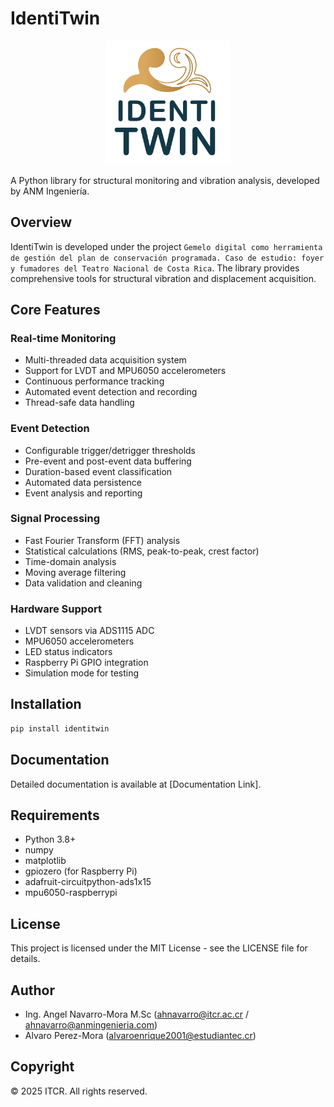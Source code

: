 # IdentiTwin

<p align="center">
  <img src="https://github.com/estructuraPy/IdentiTwin/raw/main/identitwin.png" alt="IdentiTwin Logo" width="200"/>
</p>

A Python library for structural monitoring and vibration analysis, developed by ANM Ingeniería.

## Overview

IdentiTwin is developed under the project ``Gemelo digital como herramienta de gestión del plan de conservación programada. Caso de estudio: foyer y fumadores del Teatro Nacional de Costa Rica``. The library provides comprehensive tools for structural vibration and displacement acquisition.

## Core Features

### Real-time Monitoring
- Multi-threaded data acquisition system
- Support for LVDT and MPU6050 accelerometers
- Continuous performance tracking
- Automated event detection and recording
- Thread-safe data handling

### Event Detection
- Configurable trigger/detrigger thresholds
- Pre-event and post-event data buffering
- Duration-based event classification
- Automated data persistence
- Event analysis and reporting

### Signal Processing
- Fast Fourier Transform (FFT) analysis
- Statistical calculations (RMS, peak-to-peak, crest factor)
- Time-domain analysis
- Moving average filtering
- Data validation and cleaning

### Hardware Support
- LVDT sensors via ADS1115 ADC
- MPU6050 accelerometers
- LED status indicators
- Raspberry Pi GPIO integration
- Simulation mode for testing

## Installation

```bash
pip install identitwin
```

## Documentation

Detailed documentation is available at [Documentation Link].

## Requirements

- Python 3.8+
- numpy
- matplotlib
- gpiozero (for Raspberry Pi)
- adafruit-circuitpython-ads1x15
- mpu6050-raspberrypi

## License

This project is licensed under the MIT License - see the LICENSE file for details.

## Author

- Ing. Angel Navarro-Mora M.Sc (ahnavarro@itcr.ac.cr / ahnavarro@anmingenieria.com)
- Alvaro Perez-Mora (alvaroenrique2001@estudiantec.cr)
 
## Copyright

© 2025 ITCR. All rights reserved.
